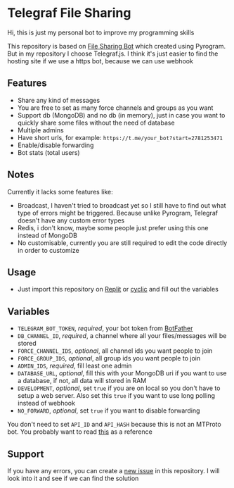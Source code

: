 # Telegraf File Sharing

Hi, this is just my personal bot to improve my programming skills

This repository is based on [File Sharing Bot](https://github.com/CodeXBotz/File-Sharing-Bot.git) which created using Pyrogram. But in my repository I choose Telegraf.js. I think it's just easier to find the hosting site if we use a https bot, because we can use webhook

## Features

- Share any kind of messages
- You are free to set as many force channels and groups as you want
- Support db (MongoDB) and no db (in memory), just in case you want to quickly share some files without the need of database
- Multiple admins
- Have short urls, for example: `https://t.me/your_bot?start=2781253471`
- Enable/disable forwarding
- Bot stats (total users)

## Notes

Currently it lacks some features like:

- Broadcast, I haven't tried to broadcast yet so I still have to find out what type of errors might be triggered. Because unlike Pyrogram, Telegraf doesn't have any custom error types
- Redis, i don't know, maybe some people just prefer using this one instead of MongoDB
- No customisable, currently you are still required to edit the code directly in order to customize

## Usage

- Just import this repository on [Replit](https://replit.com/) or [cyclic](https://cyclic.sh/) and fill out the variables

## Variables

- `TELEGRAM_BOT_TOKEN`, _required_, your bot token from [BotFather](https://t.me/BotFather)
- `DB_CHANNEL_ID`, _required_, a channel where all your files/messages will be stored
- `FORCE_CHANNEL_IDS`, _optional_, all channel ids you want people to join
- `FORCE_GROUP_IDS`, _optional_, all group ids you want people to join
- `ADMIN_IDS`, _required_, fill least one admin
- `DATABASE_URL`, _optional_, fill this with your MongoDB uri if you want to use a database, if not, all data will stored in RAM
- `DEVELOPMENT`, _optional_, set `true` if you are on local so you don't have to setup a web server. Also set this `true` if you want to use long polling instead of webhook
- `NO_FORWARD`, _optional_, set `true` if you want to disable forwarding

You don't need to set `API_ID` and `API_HASH` because this is not an MTProto bot. You probably want to read [this](https://docs.pyrogram.org/topics/mtproto-vs-botapi) as a reference

## Support

If you have any errors, you can create a [new issue](https://github.com/rainrisa/telegraf-file-sharing/issues) in this repository. I will look into it and see if we can find the solution
